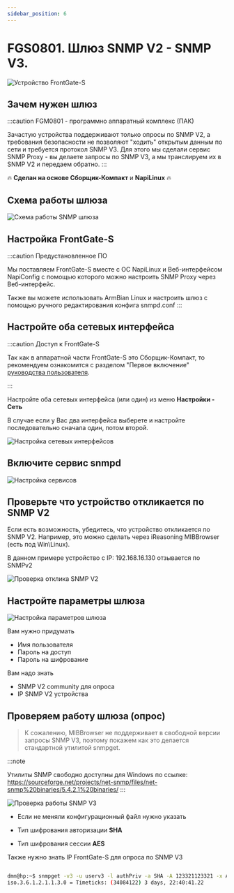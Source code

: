 ```yaml
---
sidebar_position: 6
---
```


# FGS0801. Шлюз SNMP V2 - SNMP V3.
![Устройство FrontGate-S](../frontgate-s/img/main/intro-1.jpg)

## Зачем нужен шлюз

:::caution  FGM0801 - программно аппаратный комплекс (ПАК)

Зачастую устройства поддерживают только опросы по SNMP V2, а требования безопасности не позволяют "ходить" открытым данным по сети и требуется протокол SNMP V3. Для этого мы сделали сервис SNMP Proxy - вы делаете запросы по SNMP V3, а мы транслируем их в SNMP V2 и передаем обратно.
:::

:fire: **Сделан на основе Сборщик-Компакт** и **NapiLinux** :fire:

## Схема работы шлюза

![Схема работы SNMP шлюза](img/sheme-snmp.jpg)

## Настройка FrontGate-S


:::caution  Предустановленное ПО

Мы поставляем FrontGate-S вместе с ОС NapiLinux и Веб-интерфейсом NapiConfig с помощью которого можно настроить SNMP Proxy через Веб-интерфейс.

Также вы можете использовать ArmBian Linux и настроить шлюз с помощью ручного редактирования конфига snmpd.conf
:::

## Настройте оба сетевых интерфейса


:::caution  Доступ к FrontGate-S

Так как в аппаратной части FrontGate-S это Сборщик-Компакт, то рекомендуем ознакомится с разделом "Первое включение" [руководства пользователя](../../computers/pdf/fcc-userguide-10.pdf).

:::

Настройте оба сетевых интерфейса (или один) из меню **Настройки - Сеть**

В случае если у Вас два интерфейса выберете и настройте последовательно сначала один, потом второй.

![Настройка сетевых интерфейсов](img/fgs-net.jpg)

## Включите сервис snmpd

![Настройка сервисов](img/fgm-sevices.jpg)

## Проверьте что устройство откликается по SNMP V2

Если есть возможность, убедитесь, что устройство откликается по SNMP V2. Например, это можно сделать через iReasoning MIBBrowser (есть под Win\Linux).

В данном примере устройство с IP: 192.168.16.130 отзывается по SNMPv2

![Проверка отклика SNMP V2](img/fgm-snmpv2.jpg)

## Настройте параметры шлюза

![Настройка параметров шлюза](img/fgs-proxy1.jpg)

Вам нужно придумать

- Имя пользователя
- Пароль на доступ
- Пароль на шифрование

Вам надо знать

- SNMP V2 community для опроса
- IP SNMP V2 устройства

## Проверяем работу шлюза (опрос)

> К сожалению, MIBBrowser не поддерживает в свободной версии запросы SNMP V3, поэтому покажем как это делается стандартной утилитой snmpget.


:::note

Утилиты SNMP свободно доступны для Windows по ссылке: https://sourceforge.net/projects/net-snmp/files/net-snmp%20binaries/5.4.2.1%20binaries/
:::

![Проверка работы SNMP V3](img/fgm-snmpv3-check.jpg)

- Если не меняли конфигурационный файл нужно указать

- Тип шифрования авторизации **SHA**
- Тип шифрования сессии **AES**

Также нужно знать IP FrontGate-S для опроса по SNMP V3

```bash

dmn@hp:~$ snmpget -v3 -u userv3 -l authPriv -a SHA -A 123321123321 -x AES -X 123321123321 10.20.30.107 .1.3.6.1.2.1.1.3.0
iso.3.6.1.2.1.1.3.0 = Timeticks: (34084122) 3 days, 22:40:41.22


```
